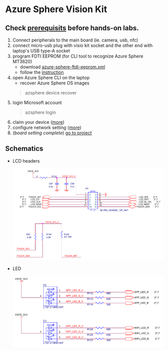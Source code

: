 # Azure Sphere Vision Kit
## Check [prerequisits](./prerequisites.md) before hands-on labs.
1. Connect peripherals to the main board (ie. camera, usb, nfc)
1. connect micro-usb plug with visio kit socket and the other end with laptop's USB type-A socket
1. program FDTI EEPROM (for CLI tool to recognize Azure Sphere MT3620)
    - download [azure-sphere-ftdi-eeprom.xml](./azure-sphere-ftdi-eeprom.xml)
    - follow the [instruction](https://docs.microsoft.com/en-us/azure-sphere/hardware/mt3620-mcu-program-debug-interface#ftdi-ft_prog-programming-tool) 
1. open Azure Sphere CLI on the laptop
    - recover Azure Sphere OS images
    > azsphere device recover
1. login Microsoft account
    > azsphere login
1. claim your device ([more](https://docs.microsoft.com/en-us/azure-sphere/install/claim-device?tabs=cliv1))
1. configure network setting ([more](https://docs.microsoft.com/en-us/azure-sphere/install/configure-wifi))
1. (*board setting complete*) [go to project](./tinyml-lab-persondetect.md)

## Schematics
- LCD headers

    ![Vision Kit LCD headers](./images/schematics-lcd-header.png)
- LED

    ![LED pinout](./images/schematics-led.png)

